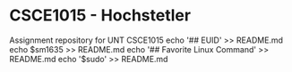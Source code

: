 # CSCE1015 - Hochstetler
Assignment repository for UNT CSCE1015
echo '## EUID' >> README.md
echo $sm1635 >> README.md
echo '## Favorite Linux Command' >> README.md
echo '$sudo' >> README.md

